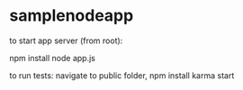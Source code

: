 # samplenodeapp

to start app server (from root):

npm install 
node app.js


to run tests:
navigate to public folder, 
npm install
karma start
